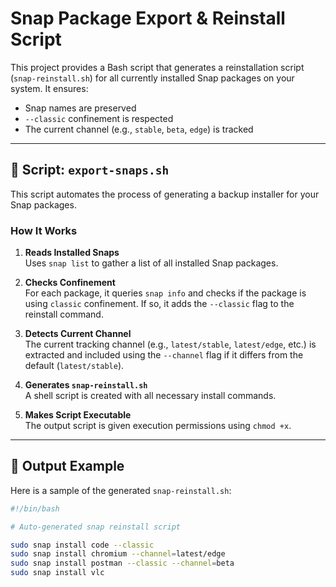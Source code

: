 # Snap Package Export & Reinstall Script

This project provides a Bash script that generates a reinstallation script (`snap-reinstall.sh`) for all currently installed Snap packages on your system. It ensures:

- Snap names are preserved
- `--classic` confinement is respected
- The current channel (e.g., `stable`, `beta`, `edge`) is tracked

---

## 🔧 Script: `export-snaps.sh`

This script automates the process of generating a backup installer for your Snap packages.

### How It Works

1. **Reads Installed Snaps**  
   Uses `snap list` to gather a list of all installed Snap packages.

2. **Checks Confinement**  
   For each package, it queries `snap info` and checks if the package is using `classic` confinement. If so, it adds the `--classic` flag to the reinstall command.

3. **Detects Current Channel**  
   The current tracking channel (e.g., `latest/stable`, `latest/edge`, etc.) is extracted and included using the `--channel` flag if it differs from the default (`latest/stable`).

4. **Generates `snap-reinstall.sh`**  
   A shell script is created with all necessary install commands.

5. **Makes Script Executable**  
   The output script is given execution permissions using `chmod +x`.

---

## 📁 Output Example

Here is a sample of the generated `snap-reinstall.sh`:

```bash
#!/bin/bash

# Auto-generated snap reinstall script

sudo snap install code --classic
sudo snap install chromium --channel=latest/edge
sudo snap install postman --classic --channel=beta
sudo snap install vlc
